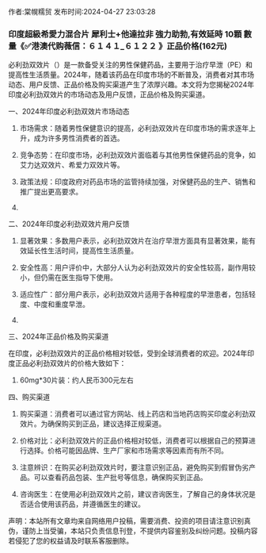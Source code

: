 <p>作者:棠幌糯贸 发布时间:2024-04-27 23:03:28</p>
<h3>印度超級希愛力混合片 犀利士+他達拉非 強力助勃,有效延時 10顆 數量《✅港澳代购薇信：６１４１_６１２２ 》正品价格(162元)</h3>
									<p></p><p>必利劲双效片（）是一款备受关注的男性保健药品，主要用于治疗早泄（PE）和提高性生活质量。2024年，随着该药品在印度市场的不断普及，消费者对其市场动态、用户反馈、正品价格及购买渠道产生了浓厚兴趣。本文将为您揭秘2024年印度必利劲双效片的市场动态及用户反馈，正品价格及购买渠道。</p><p></p><p>一、2024年印度必利劲双效片市场动态</p><ol style='-: 16px; : 0px 0px 0px 2 : ; list-style-image: ; line-: 27px; color: rgb(31, 35, 40); font-: -apple-, , "Segoe UI", "Noto Sans", , Arial, sans-serif, "Apple Color Emoji", "Segoe UI Emoji"; text-align: ; text-wrap: wrap;' class=" list--2"><li><p>市场需求：随着男性保健意识的提高，必利劲双效片在印度市场的需求逐年上升，成为许多男性消费者的首选。</p></li><li><p>竞争态势：在印度市场，必利劲双效片面临着与其他男性保健药品的竞争，如艾力达双效片、希爱力双效片等。</p></li><li><p>政策法规：印度政府对药品市场的监管持续加强，对保健药品的生产、销售和推广提出更高要求。</p></li><li><p></p></li></ol><p>二、2024年印度必利劲双效片用户反馈</p><ol style='-: 16px; : 0px 0px 0px 2 : ; list-style-image: ; line-: 27px; color: rgb(31, 35, 40); font-: -apple-, , "Segoe UI", "Noto Sans", , Arial, sans-serif, "Apple Color Emoji", "Segoe UI Emoji"; text-align: ; text-wrap: wrap;' class=" list--2"><li><p>显著效果：多数用户表示，必利劲双效片在治疗早泄方面具有显著效果，能有效延长性生活时间，提高性生活质量。</p></li><li><p>安全性高：用户评价中，大部分人认为必利劲双效片的安全性较高，副作用较小，但仍需在医生指导下使用。</p></li><li><p>适应性广：部分用户表示，必利劲双效片适用于各种程度的早泄患者，包括轻度、中度和重度早泄。</p></li><li><p></p></li></ol><p>三、2024年正品价格及购买渠道</p><p>在印度，必利劲双效片的正品价格相对较低，受到全球消费者的欢迎。2024年印度正品必利劲双效片的价格大致如下：</p><ol style='-: 16px; : 0px 0px 0px 2 : ; list-style-image: ; line-: 27px; color: rgb(31, 35, 40); font-: -apple-, , "Segoe UI", "Noto Sans", , Arial, sans-serif, "Apple Color Emoji", "Segoe UI Emoji"; text-align: ; text-wrap: wrap;' class=" list--2"><li><p>60mg*30片装：约人民币300元左右</p></li></ol><p>四、购买渠道</p><ol style='-: 16px; : 0px 0px 0px 2 : ; list-style-image: ; line-: 27px; color: rgb(31, 35, 40); font-: -apple-, , "Segoe UI", "Noto Sans", , Arial, sans-serif, "Apple Color Emoji", "Segoe UI Emoji"; text-align: ; text-wrap: wrap;' class=" list--2"><li><p>购买渠道：消费者可以通过官方网站、线上药店和当地药店购买印度必利劲双效片。为确保购买到正品，建议选择正规渠道。</p></li><li><p>价格对比：必利劲双效片的正品价格相对较低，消费者可以根据自己的预算进行选择。价格可能因品牌、生产厂家和市场需求等因素而有所不同。</p></li><li><p>注意辨识：在购买必利劲双效片时，要注意识别正品，避免购买到假冒伪劣产品。可以查看药品包装、生产批号等信息，确保购买到正品。</p></li><li><p>咨询医生：在使用必利劲双效片之前，建议咨询医生，了解自己的身体状况是否适合使用该药品，并遵循医生的建议。</p></li></ol><p></p><p></p><p></p>				声明：本站所有文章均来自网络用户投稿，需要消费、投资的项目请注意识别真伪，谨防上当受骗，本站只负责信息刊登，不提供内容鉴别及纠纷问题。投稿内容若侵犯了您的权益请及时联系客服删除。				
